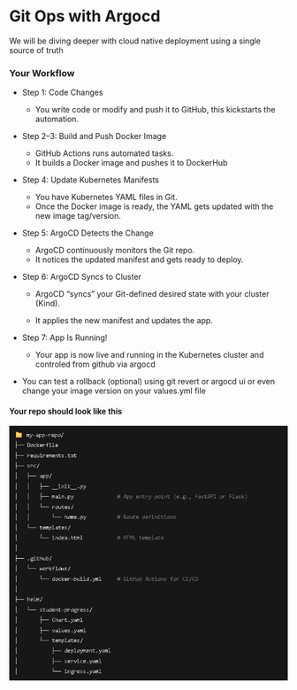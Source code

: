 # Git Ops with Argocd
We will be diving deeper with cloud native deployment using a single source of truth

### Your Workflow 
- Step 1: Code Changes 

  - You write code or modify and push it to GitHub, this kickstarts the automation. 

- Step 2–3: Build and Push Docker Image 

    - GitHub Actions runs automated tasks. 
    - It builds a Docker image and pushes it to DockerHub  

- Step 4: Update Kubernetes Manifests 
  - You have Kubernetes YAML files in Git. 
  - Once the Docker image is ready, the YAML gets updated with the new image tag/version. 

- Step 5: ArgoCD Detects the Change 

  - ArgoCD continuously monitors the Git repo. 
  - It notices the updated manifest and gets ready to deploy. 

- Step 6: ArgoCD Syncs to Cluster 

  - ArgoCD “syncs” your Git-defined desired state with your cluster (Kind). 

  - It applies the new manifest and updates the app. 

 - Step 7: App Is Running! 

   - Your app is now live and running in the Kubernetes cluster and controled from github via argocd 

  - You can test a rollback (optional) using git  revert or argocd ui or even change your image version on your values.yml file 

#### Your repo should look like this

![alt text](image.png)